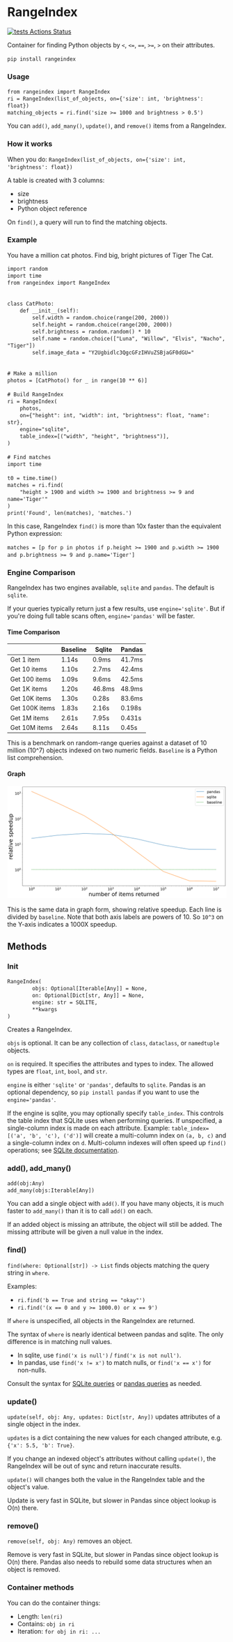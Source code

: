 # RangeIndex

[![tests Actions Status](https://github.com/manimino/rangeindex/workflows/tests/badge.svg)](https://github.com/manimino/rangeindex/actions)

Container for finding Python objects by `<`, `<=`, `==`, `>=`, `>` on their attributes.

`pip install rangeindex`

### Usage
```
from rangeindex import RangeIndex
ri = RangeIndex(list_of_objects, on={'size': int, 'brightness': float})
matching_objects = ri.find('size >= 1000 and brightness > 0.5')
```

You can `add()`, `add_many()`, `update()`, and `remove()` items from a RangeIndex.

### How it works

When you do: `RangeIndex(list_of_objects, on={'size': int, 'brightness': float})`

A table is created with 3 columns:
 - size
 - brightness
 - Python object reference

On `find()`, a query will run to find the matching objects.

### Example

You have a million cat photos. Find big, bright pictures of Tiger The Cat.

```
import random
import time
from rangeindex import RangeIndex


class CatPhoto:
    def __init__(self):
        self.width = random.choice(range(200, 2000))
        self.height = random.choice(range(200, 2000))
        self.brightness = random.random() * 10
        self.name = random.choice(["Luna", "Willow", "Elvis", "Nacho", "Tiger"])
        self.image_data = "Y2Ugbidlc3QgcGFzIHVuZSBjaGF0dGU="


# Make a million
photos = [CatPhoto() for _ in range(10 ** 6)]

# Build RangeIndex
ri = RangeIndex(
    photos,
    on={"height": int, "width": int, "brightness": float, "name": str},
    engine="sqlite",
    table_index=[("width", "height", "brightness")],
)

# Find matches
import time

t0 = time.time()
matches = ri.find(
    "height > 1900 and width >= 1900 and brightness >= 9 and name='Tiger'"
)
print('Found', len(matches), 'matches.')
```

In this case, RangeIndex `find()` is more than 10x faster than the equivalent Python expression:

`matches = [p for p in photos if p.height >= 1900 and p.width >= 1900 and p.brightness >= 9 and p.name='Tiger']`

### Engine Comparison

RangeIndex has two engines available, `sqlite` and `pandas`. The default is `sqlite`.

If your queries typically return just a few results, use `engine='sqlite'`. But if you're doing full table 
scans often, `engine='pandas'` will be faster. 

#### Time Comparison

|                | Baseline | Sqlite | Pandas |
|----------------|----------|--------|--------|
| Get 1 item     | 1.14s    | 0.9ms  | 41.7ms |
| Get 10 items   | 1.10s    | 2.7ms  | 42.4ms |
| Get 100 items  | 1.09s    | 9.6ms  | 42.5ms |
| Get 1K items   | 1.20s    | 46.8ms | 48.9ms |
| Get 10K items  | 1.30s    | 0.28s  | 83.6ms |
| Get 100K items | 1.83s    | 2.16s  | 0.198s |
| Get 1M items   | 2.61s    | 7.95s  | 0.431s |
| Get 10M items  | 2.64s    | 8.11s  | 0.45s  |

This is a benchmark on random-range queries against a dataset of 10 million (10^7) objects indexed on two numeric 
fields. `Baseline` is a Python list comprehension.

#### Graph

![Benchmark: sqlite does well on small queries, other engines do better on large queries.](perf/benchmark.png)

This is the same data in graph form, showing relative speedup. Each line is divided by `baseline`. 
Note that both axis labels are powers of 10. So `10^3` on the Y-axis indicates a 1000X speedup.

## Methods

### Init

```
RangeIndex(
        objs: Optional[Iterable[Any]] = None,
        on: Optional[Dict[str, Any]] = None,
        engine: str = SQLITE,
        **kwargs
)
```

Creates a RangeIndex.

`objs` is optional. It can be any collection of `class`, `dataclass`, or `namedtuple` objects.

`on` is required. It specifies the attributes and types to index. 
The allowed types are `float`, `int`, `bool`, and `str`.

`engine` is either `'sqlite'` or `'pandas'`, defaults to `sqlite`. Pandas is an optional dependency, so 
`pip install pandas` if you want to use the `engine='pandas'`.

If the engine is sqlite, you may optionally specify `table_index`. This controls the table index that SQLite uses when 
performing queries. If unspecified, a single-column index is made on each
attribute. Example: `table_index=[('a', 'b', 'c'), ('d')]` will create a multi-column index on `(a, b, c)` and a 
single-column index on `d`. Multi-column indexes will often speed up `find()` operations; see 
[SQLite documentation](https://www.sqlite.org/queryplanner.html).

### add(), add_many()

```
add(obj:Any)
add_many(objs:Iterable[Any])
```

You can add a single object with `add()`. If you have many objects, it is much faster to `add_many()` than it is to
call `add()` on each.

If an added object is missing an attribute, the object will still be added. The missing attribute will be given a 
null value in the index.

### find()

`find(where: Optional[str]) -> List` finds objects matching the query string in `where`.

Examples: 
 - `ri.find('b == True and string == "okay"')`
 - `ri.find('(x == 0 and y >= 1000.0) or x == 9')`

If `where` is unspecified, all objects in the RangeIndex are returned. 

The syntax of `where` is nearly identical between pandas and sqlite. The only difference is in matching null 
values. 
 - In sqlite, use `find('x is null')` / `find('x is not null')`. 
 - In pandas, use `find('x != x')` to match nulls, or `find('x == x')` for non-nulls. 

Consult the syntax for [SQLite queries](https://www.sqlite.org/lang_select.html) or 
[pandas queries](https://pandas.pydata.org/docs/reference/api/pandas.DataFrame.query.html) as needed.

### update()

`update(self, obj: Any, updates: Dict[str, Any])` updates attributes of a single object in the index.

`updates` is a dict containing the new values for each changed attribute, e.g. `{'x': 5.5, 'b': True}`.

If you change an indexed object's attributes without calling `update()`, the RangeIndex will be out of sync and
return inaccurate results. 

`update()` will changes both the value in the RangeIndex table and the object's value.

Update is very fast in SQLite, but slower in Pandas since object lookup is O(n) there.

### remove()

`remove(self, obj: Any)` removes an object. 

Remove is very fast in SQLite, but slower in Pandas since object lookup is O(n) there. Pandas also needs to rebuild
some data structures when an object is removed.

### Container methods

You can do the container things:
 - Length: `len(ri)`
 - Contains: `obj in ri`
 - Iteration: `for obj in ri: ...`
